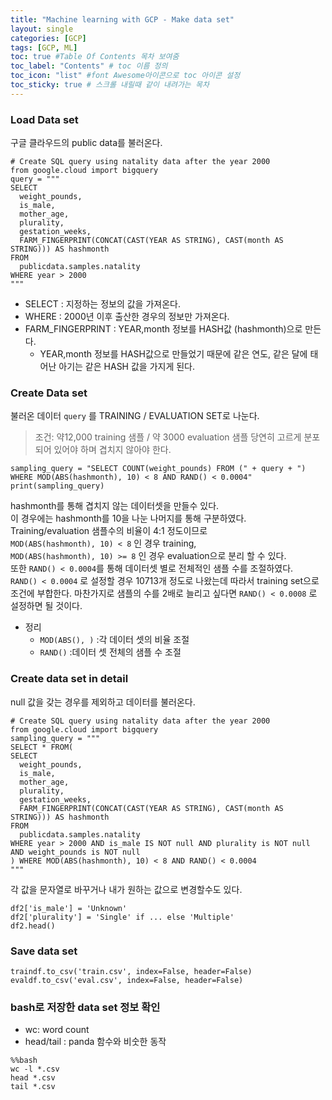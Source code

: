 ```yaml
---
title: "Machine learning with GCP - Make data set"
layout: single
categories: [GCP]
tags: [GCP, ML]
toc: true #Table Of Contents 목차 보여줌
toc_label: "Contents" # toc 이름 정의
toc_icon: "list" #font Awesome아이콘으로 toc 아이콘 설정
toc_sticky: true # 스크롤 내릴때 같이 내려가는 목차
---
```


### Load Data set
구글 클라우드의 public data를 불러온다.
```
# Create SQL query using natality data after the year 2000
from google.cloud import bigquery
query = """
SELECT
  weight_pounds,
  is_male,
  mother_age,
  plurality,
  gestation_weeks,
  FARM_FINGERPRINT(CONCAT(CAST(YEAR AS STRING), CAST(month AS STRING))) AS hashmonth
FROM
  publicdata.samples.natality
WHERE year > 2000
"""
```
- SELECT : 지정하는 정보의 값을 가져온다. 
- WHERE : 2000년 이후 출산한 경우의 정보만 가져온다.
- FARM_FINGERPRINT : YEAR,month 정보를 HASH값 (hashmonth)으로 만든다.
  - YEAR,month 정보를 HASH값으로 만들었기 때문에 같은 연도, 같은 달에 태어난 아기는 같은 HASH 값을 가지게 된다.


### Create Data set
불러온 데이터 `query` 를 TRAINING / EVALUATION SET로 나눈다.
> 조건: 약12,000 training 샘플 / 약 3000 evaluation 샘플
  당연히 고르게 분포되어 있어야 하며 겹치지 않아야 한다.

```
sampling_query = "SELECT COUNT(weight_pounds) FROM (" + query + ") WHERE MOD(ABS(hashmonth), 10) < 8 AND RAND() < 0.0004"
print(sampling_query)
```

hashmonth를 통해 겹치지 않는 데이터셋을 만들수 있다.  
이 경우에는 hashmonth를 10을 나눈 나머지를 통해 구분하였다.  
 Training/evaluation 샘플수의 비율이 4:1 정도이므로  
`MOD(ABS(hashmonth), 10) < 8`  인 경우 training,  
`MOD(ABS(hashmonth), 10) >= 8` 인 경우 evaluation으로 분리 할 수 있다.  
또한 `RAND() < 0.0004`를 통해 데이터셋 별로 전체적인 샘플 수를 조절하였다.  
`RAND() < 0.0004` 로 설정할 경우 10713개 정도로 나왔는데 따라서 training set으로 조건에 부합한다.
마찬가지로 샘플의 수를 2배로 늘리고 싶다면 `RAND() < 0.0008` 로 설정하면 될 것이다.

- 정리 
  - `MOD(ABS(), )`  :각 데이터 셋의 비율 조절
  - `RAND()` :데이터 셋 전체의 샘플 수 조절

### Create data set in detail
null 값을 갖는 경우를 제외하고 데이터를 불러온다.
```
# Create SQL query using natality data after the year 2000
from google.cloud import bigquery
sampling_query = """
SELECT * FROM(
SELECT
  weight_pounds,
  is_male,
  mother_age,
  plurality,
  gestation_weeks,
  FARM_FINGERPRINT(CONCAT(CAST(YEAR AS STRING), CAST(month AS STRING))) AS hashmonth
FROM
  publicdata.samples.natality
WHERE year > 2000 AND is_male IS NOT null AND plurality is NOT null AND weight_pounds is NOT null
) WHERE MOD(ABS(hashmonth), 10) < 8 AND RAND() < 0.0004
"""
```
각 값을 문자열로 바꾸거나 내가 원하는 값으로 변경할수도 있다.
```
df2['is_male'] = 'Unknown'
df2['plurality'] = 'Single' if ... else 'Multiple'
df2.head()
```

### Save data set
```
traindf.to_csv('train.csv', index=False, header=False)
evaldf.to_csv('eval.csv', index=False, header=False)
```

### bash로 저장한 data set 정보 확인
- wc: word count
- head/tail : panda 함수와 비숫한 동작
```
%%bash
wc -l *.csv
head *.csv
tail *.csv
```